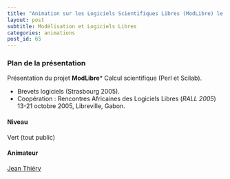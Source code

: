 ```yaml
---
title: "Animation sur les Logiciels Scientifiques Libres (ModLibre) le 17 Février 2006."
layout: post
subtitle: Modélisation et Logiciels Libres
categories: animations
post_id: 65
---
```


### Plan de la présentation ###

Présentation du projet **ModLibre*** Calcul scientifique (Perl et Scilab).

- Brevets logiciels (Strasbourg 2005).
- Coopération : Rencontres Africaines                                                                             des Logiciels Libres (*RALL 2005*) 13-21 octobre 2005, Libreville, Gabon.

#### Niveau ####

Vert (tout public)

#### Animateur ####

[Jean Thiéry](http://modlibre.org)

